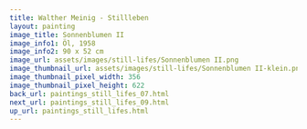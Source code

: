 ```yaml
---
title: Walther Meinig - Stillleben
layout: painting
image_title: Sonnenblumen II
image_info1: Öl, 1958
image_info2: 90 x 52 cm
image_url: assets/images/still-lifes/Sonnenblumen II.png
image_thumbnail_url: assets/images/still-lifes/Sonnenblumen II-klein.png
image_thumbnail_pixel_width: 356
image_thumbnail_pixel_height: 622
back_url: paintings_still_lifes_07.html
next_url: paintings_still_lifes_09.html
up_url: paintings_still_lifes.html
---
```


